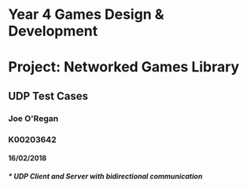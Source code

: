 # Year 4 Games Design & Development 
# Project: Networked Games Library
## UDP Test Cases
### Joe O'Regan
### K00203642
#### 16/02/2018 
##### * UDP Client and Server with bidirectional communication
